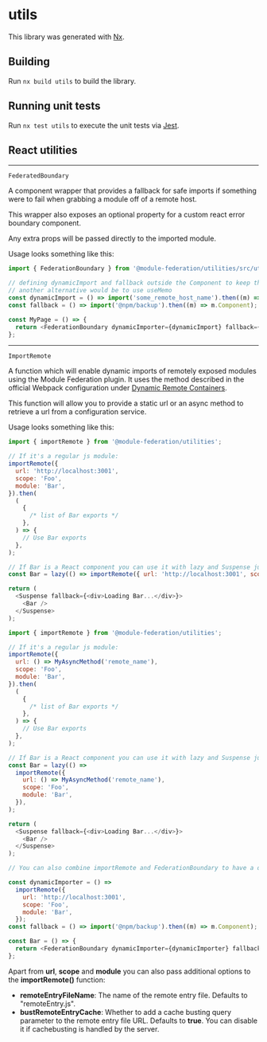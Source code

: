# utils

This library was generated with [Nx](https://nx.dev).

## Building

Run `nx build utils` to build the library.

## Running unit tests

Run `nx test utils` to execute the unit tests via [Jest](https://jestjs.io).

## React utilities

---

`FederatedBoundary`

A component wrapper that provides a fallback for safe imports if something were to fail when grabbing a module off of a remote host.

This wrapper also exposes an optional property for a custom react error boundary component.

Any extra props will be passed directly to the imported module.

Usage looks something like this:

```js
import { FederationBoundary } from '@module-federation/utilities/src/utils/react';

// defining dynamicImport and fallback outside the Component to keep the component identity
// another alternative would be to use useMemo
const dynamicImport = () => import('some_remote_host_name').then((m) => m.Component);
const fallback = () => import('@npm/backup').then((m) => m.Component);

const MyPage = () => {
  return <FederationBoundary dynamicImporter={dynamicImport} fallback={fallback} customBoundary={CustomErrorBoundary} />;
};
```

---

`ImportRemote`

A function which will enable dynamic imports of remotely exposed modules using the Module Federation plugin. It uses the method described in the official Webpack configuration under <a href="https://webpack.js.org/concepts/module-federation/#dynamic-remote-containers" target="_blank">Dynamic Remote Containers</a>.

This function will allow you to provide a static url or an async method to retrieve a url from a configuration service.

Usage looks something like this:

```js
import { importRemote } from '@module-federation/utilities';

// If it's a regular js module:
importRemote({
  url: 'http://localhost:3001',
  scope: 'Foo',
  module: 'Bar',
}).then(
  (
    {
      /* list of Bar exports */
    },
  ) => {
    // Use Bar exports
  },
);

// If Bar is a React component you can use it with lazy and Suspense just like a dynamic import:
const Bar = lazy(() => importRemote({ url: 'http://localhost:3001', scope: 'Foo', module: 'Bar' }));

return (
  <Suspense fallback={<div>Loading Bar...</div>}>
    <Bar />
  </Suspense>
);
```

```js
import { importRemote } from '@module-federation/utilities';

// If it's a regular js module:
importRemote({
  url: () => MyAsyncMethod('remote_name'),
  scope: 'Foo',
  module: 'Bar',
}).then(
  (
    {
      /* list of Bar exports */
    },
  ) => {
    // Use Bar exports
  },
);

// If Bar is a React component you can use it with lazy and Suspense just like a dynamic import:
const Bar = lazy(() =>
  importRemote({
    url: () => MyAsyncMethod('remote_name'),
    scope: 'Foo',
    module: 'Bar',
  }),
);

return (
  <Suspense fallback={<div>Loading Bar...</div>}>
    <Bar />
  </Suspense>
);
```

```js
// You can also combine importRemote and FederationBoundary to have a dynamic remote URL and a fallback when there is an error on the remote

const dynamicImporter = () =>
  importRemote({
    url: 'http://localhost:3001',
    scope: 'Foo',
    module: 'Bar',
  });
const fallback = () => import('@npm/backup').then((m) => m.Component);

const Bar = () => {
  return <FederationBoundary dynamicImporter={dynamicImporter} fallback={fallback} />;
};
```

Apart from **url**, **scope** and **module** you can also pass additional options to the **importRemote()** function:

- **remoteEntryFileName**: The name of the remote entry file. Defaults to "remoteEntry.js".
- **bustRemoteEntryCache**: Whether to add a cache busting query parameter to the remote entry file URL. Defaults to **true**. You can disable it if cachebusting is handled by the server.
